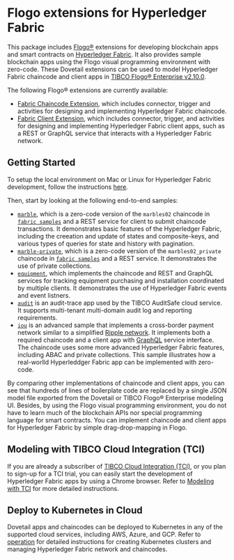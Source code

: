 # Flogo extensions for Hyperledger Fabric

This package includes [Flogo®](https://www.flogo.io/) extensions for developing blockchain apps and smart contracts on [Hyperledger Fabric](https://www.hyperledger.org/projects/fabric). It also provides sample blockchain apps using the Flogo visual programming environment with zero-code. These Dovetail extensions can be used to model Hyperledger Fabric chaincode and client apps in [TIBCO Flogo® Enterprise v2.10.0](https://docs.tibco.com/products/tibco-flogo-enterprise-2-10-0).

The following Flogo® extensions are currently available:

- [Fabric Chaincode Extension](fabric), which includes connector, trigger and activities for designing and implementing Hyperledger Fabric chaincode.
- [Fabric Client Extension](fabclient), which includes connector, trigger, and activities for designing and implementing Hyperledger Fabric client apps, such as a REST or GraphQL service that interacts with a Hyperledger Fabric network.

## Getting Started

To setup the local environment on Mac or Linux for Hyperledger Fabric development, follow the instructions [here](development.md).

Then, start by looking at the following end-to-end samples:

- [`marble`](samples/marble), which is a zero-code version of the `marbles02` chaincode in [`fabric samples`](https://github.com/hyperledger/fabric-samples/tree/release-1.4/chaincode) and a REST service for client to submit chaincode transactions. It demonstrates basic features of the Hyperledger Fabric, including the creeation and update of states and composite-keys, and various types of queries for state and history with pagination.
- [`marble-private`](samples/marble-private), which is a zero-code version of the `marbles02_private` chaincode in [`fabric samples`](https://github.com/hyperledger/fabric-samples/tree/release-1.4/chaincode) and a REST service. It demonstrates the use of private collections.
- [`equipment`](samples/equipment), which implements the chaincode and REST and GraphQL services for tracking equipment purchasing and installation coordinated by multiple clients. It demonstrates the use of Hyperledger Fabric events and event listners.
- [`audit`](samples/audit) is an audit-trace app used by the TIBCO AuditSafe cloud service. It supports multi-tenant multi-domain audit log and reporting requirements.
- [`iou`](samples/iou) is an advanced sample that implements a cross-border payment network similar to a simplified [Ripple network](https://www.ripple.com/files/ripple_product_overview.pdf). It implements both a required chaincode and a client app with [GraphQL](https://graphql.org/) service interface. The chaincode uses some more advanced Hyperledger Fabric features, including ABAC and private collections. This sample illustrates how a real-worlld Hyperleddger Fabric app can be implemented with zero-code.

By comparing other implementations of chaincode and client apps, you can see that hundreds of lines of boilerplate code are replaced by a single JSON model file exported from the Dovetail or TIBCO Flogo® Enterprise modeling UI. Besides, by using the Flogo visual programming environment, you do not have to learn much of the blockchain APIs nor special programming language for smart contracts. You can implement chaincode and client apps for Hyperledger Fabric by simple drag-drop-mapping in Flogo.

## Modeling with TIBCO Cloud Integration (TCI)

If you are already a subscriber of [TIBCO Cloud Integration (TCI)](https://cloud.tibco.com/), or you plan to sign-up for a TCI trial, you can easily start the development of Hyperledger Fabric apps by using a Chrome browser. Refer to [Modeling with TCI](tci) for more detailed instructions.

## Deploy to Kubernetes in Cloud

Dovetail apps and chaincodes can be deployed to Kubernetes in any of the supported cloud services, including AWS, Azure, and GCP. Refer to [operation](./operation) for detailed instructions for creating Kubernetes clusters and managing Hyperledger Fabric network and chaincodes.
